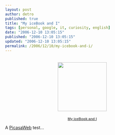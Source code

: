 ```yaml
---
layout: post
author: detro
published: true
title: "My iceBook and I"
tags: [personal, google, it, curiosity, english]
date: "2006-12-10 13:05:15"
published: "2006-12-10 13:05:15"
updated: "2006-12-10 13:05:15"
permalink: /2006/12/10/my-icebook-and-i/
---
```


<div align="center">
<div style="text-align:center;width:194px;font-family:arial,sans-serif;font-size:83%"><div style="height:194px;background:url(http://picasaweb.google.com/f/img/transparent_album_background.gif) no-repeat left"><a href="http://picasaweb.google.com/detronizator/MyIceBookAndI"><img src="http://lh6.google.com/image/detronizator/RXvua-pkC7E/AAAAAAAAAUQ/gYSHA7pW-kg/s160-c/MyIceBookAndI.jpg" width="160" height="160" style="border:none;padding:0px;margin-top:16px;"/></a></div><a href="http://picasaweb.google.com/detronizator/MyIceBookAndI"><div style="color:#4D4D4D;font-weight:bold;text-decoration:none;">My iceBook and I</div></a><div style="color:#808080"></div></div></div>

A <a href="http://picasaweb.google.com/">PicasaWeb</a> test...
